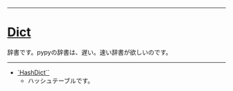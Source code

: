 _____

# [Dict](https://github.com/titanium-22/Library_py/blob/main/DataStructures/Dict)

辞書です。pypyの辞書は、遅い。速い辞書が欲しいのです。

_____

- [`HashDict``](HashDict.md)
  - ハッシュテーブルです。

